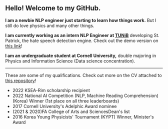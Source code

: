 ## Hello! Welcome to my GitHub.

**I am a newbie NLP engineer just starting to learn how things work.** But I still do love physics and many other things.

**I am currently working as an intern NLP Engineer at [TUNiB](https://github.com/tunib-ai)** developing St. Patrick, the hate speech detection engine. Check out the demo version on [this link](https://demo.tunib.ai/safety)!

**I am an undergraduate student at Cornell University,** double majoring in Physics and Information Science (Data science concentration).

---

These are some of my qualifications. Check out more on the CV attached to [this repository](https://github.com/binjang/binjang)!
- 2022 KSEA-Rim scholarship recipient
- 2022 National AI Competition (NLP, Machine Reading Comprehension) (Korea) Winner (1st place on all three leaderboards)
- 2017 Cornell University's Adelphic Award nominee
- (2021 & 2020)FA College of Arts and SciencesDean's list
- 2016 Korea Young Physicists' Tournament (KYPT) Winner, Minister's Award


<!--
**binjang/binjang** is a ✨ _special_ ✨ repository because its `README.md` (this file) appears on your GitHub profile.

Here are some ideas to get you started:

- 🔭 I’m currently working on ...
- 🌱 I’m currently learning ...
- 👯 I’m looking to collaborate on ...
- 🤔 I’m looking for help with ...
- 💬 Ask me about ...
- 📫 How to reach me: ...
- 😄 Pronouns: ...
- ⚡ Fun fact: ...
-->
